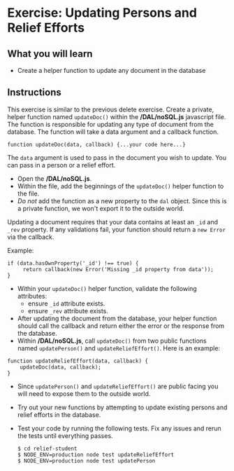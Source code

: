 # Exercise: Updating Persons and Relief Efforts

## What you will learn

- Create a helper function to update any document in the database

## Instructions

This exercise is similar to the previous delete exercise.  Create a private, helper function named `updateDoc()` within the **/DAL/noSQL.js** javascript file.  The function is responsible for updating any type of document from the database. The function will take a data argument and a callback function.

```
function updateDoc(data, callback) {...your code here...}
```

The `data` argument is used to pass in the document you wish to update.   You can pass in a person or a relief effort.

- Open the **/DAL/noSQL.js**.
- Within the file, add the beginnings of the `updateDoc()` helper function to the file.
- _Do not_ add the function as a new property to the `dal` object.  Since this is a private function, we won't export it to the outside world.

Updating a document requires that your data contains at least an `_id` and `_rev` property.  If any validations fail, your function should return a `new Error` via the callback.

Example:

```
if (data.hasOwnProperty('_id') !== true) {
     return callback(new Error('Missing _id property from data'));
}
```

- Within your `updateDoc()` helper function, validate the following attributes:
   - ensure `_id` attribute exists.
   - ensure `_rev` attribute exists.
- After updating the document from the database, your helper function should call the callback and return either the error or the response from the database.
- Within **/DAL/noSQL.js**, call `updateDoc()` from two public functions named `updatePerson()` and `updateReliefEffort()`.  Here is an example:

```
function updateReliefEffort(data, callback) {
    updateDoc(data, callback);
}
```
- Since `updatePerson()` and `updateReliefEffort()` are public facing you will need to expose them to the outside world.
- Try out your new functions by attempting to update existing persons and relief efforts in the database.  
- Test your code by running the following tests.  Fix any issues and rerun the tests until everything passes.  

   ```
   $ cd relief-student
   $ NODE_ENV=production node test updateReliefEffort
   $ NODE_ENV=production node test updatePerson
   ```
